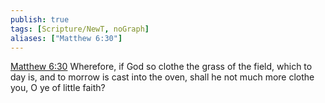 ```yaml
---
publish: true
tags: [Scripture/NewT, noGraph]
aliases: ["Matthew 6:30"]
---
```

[Matthew 6:30](https://churchofjesuschrist.org/study/scriptures/nt/matt/6?lang=eng&id=p30#p30) Wherefore, if God so clothe the grass of the field, which to day is, and to morrow is cast into the oven, shall he not much more clothe you, O ye of little faith?
